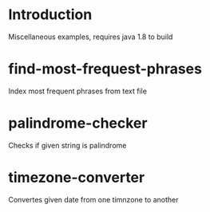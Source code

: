 # Introduction

Miscellaneous examples, requires java 1.8 to build

# find-most-frequest-phrases

Index most frequent phrases from text file 

# palindrome-checker

Checks if given string is palindrome

# timezone-converter 

Convertes given date from one timnzone to another